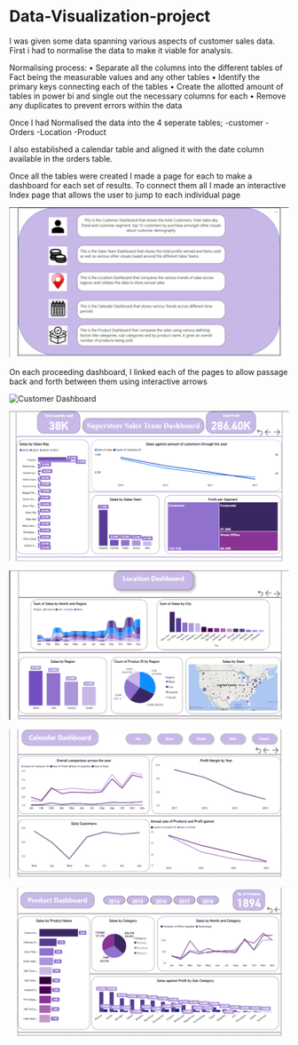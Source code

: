 # Data-Visualization-project

I was given some data spanning various aspects of customer sales data. First i had to normalise the data to make it viable for analysis.

Normalising process:
•	Separate all the columns into the different tables of Fact being the measurable values and any other tables
•	Identify the primary keys connecting each of the tables
•	Create the allotted amount of tables in power bi and single out the necessary columns for each
•	Remove any duplicates to prevent errors within the data

Once I had Normalised the data into the 4 seperate tables; 
 -customer
 -Orders
 -Location
 -Product

I also established a calendar table and aligned it with the date column available in the orders table.

Once all the tables were created I made a page for each to make a dashboard for each set of results. To connect them all I made an interactive Index page that allows the user to jump to each individual page

![Index](https://github.com/Stephen-I/Data-Visualization-project/blob/main/Assets/Images/index.png)

On each proceeding dashboard, I linked each of the pages to allow passage back and forth between them using interactive arrows

![Customer Dashboard](https://github.com/Stephen-I/Data-Visualization-project/blob/main/Ass![]()ets/Images/Customer%20dashboard.png)

![Sales team Dashboard](https://github.com/Stephen-I/Data-Visualization-project/blob/main/Assets/Images/Sales%20Team%20Dashboard.png)

![Location Dashboard](https://github.com/Stephen-I/Data-Visualization-project/blob/main/Assets/Images/location%20dashboard.png)

![Calendar Dashboard](https://github.com/Stephen-I/Data-Visualization-project/blob/main/Assets/Images/calendar%20dashboard.png)

![Product dashboard](https://github.com/Stephen-I/Data-Visualization-project/blob/main/Assets/Images/Product%20dashboard.png)
